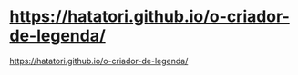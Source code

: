 # https://hatatori.github.io/o-criador-de-legenda/
https://hatatori.github.io/o-criador-de-legenda/
